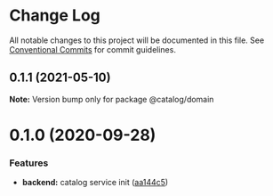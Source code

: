 # Change Log

All notable changes to this project will be documented in this file.
See [Conventional Commits](https://conventionalcommits.org) for commit guidelines.

## 0.1.1 (2021-05-10)

**Note:** Version bump only for package @catalog/domain





# 0.1.0 (2020-09-28)


### Features

* **backend:** catalog service init ([aa144c5](https://github.com/Atlantis-Lab/serenity/commit/aa144c5bb33c013a33a8dda44788f42b4bb66d0e))
